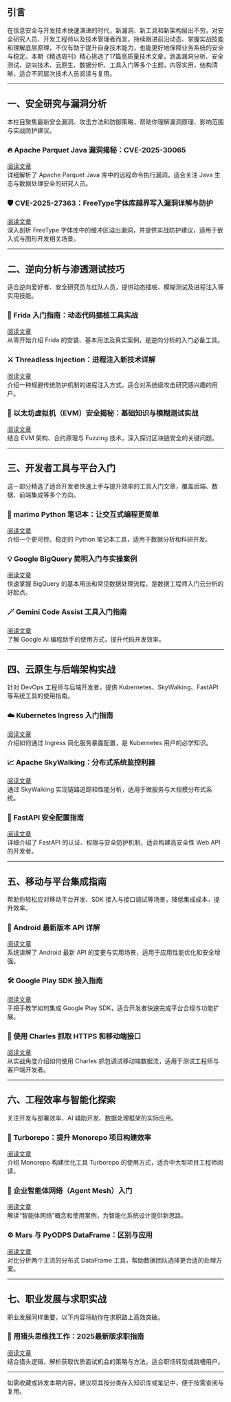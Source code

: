## 引言

在信息安全与开发技术快速演进的时代，新漏洞、新工具和新架构层出不穷。对安全研究人员、开发工程师以及技术管理者而言，持续跟进前沿动态、掌握实战技能和理解底层原理，不仅有助于提升自身技术能力，也能更好地保障业务系统的安全与稳定。本期《精选周刊》精心挑选了17篇高质量技术文章，涵盖漏洞分析、安全测试、逆向技术、云原生、数据分析、工具入门等多个主题，内容实用，结构清晰，适合不同层次技术人员阅读与复用。

* * *

## 一、安全研究与漏洞分析

本栏目聚焦最新安全漏洞、攻击方法和防御策略，帮助你理解漏洞原理、影响范围与实战防护建议。

### 🔥 Apache Parquet Java 漏洞揭秘：CVE-2025-30065

[阅读文章](https://juejin.cn/post/7503391054536818697)  
详细解析了 Apache Parquet Java 库中的远程命令执行漏洞，适合关注 Java 生态与数据处理安全的研究人员。

### 🛡 CVE-2025-27363：FreeType字体库越界写入漏洞详解与防护

[阅读文章](https://juejin.cn/post/7503390744385077259)  
深入剖析 FreeType 字体库中的缓冲区溢出漏洞，并提供实战防护建议，适用于嵌入式与图形开发相关场景。

* * *

## 二、逆向分析与渗透测试技巧

适合逆向爱好者、安全研究员与红队人员，提供动态插桩、模糊测试及进程注入等实用技能。

### 🧪 Frida 入门指南：动态代码插桩工具实战

[阅读文章](https://juejin.cn/post/7503373674461085734)  
从零开始介绍 Frida 的安装、基本用法及真实案例，是逆向分析的入门必备工具。

### ⚔️ Threadless Injection：进程注入新技术详解

[阅读文章](https://juejin.cn/post/7503370526376575013)  
介绍一种规避传统防护机制的进程注入方式，适合对系统级攻击研究感兴趣的用户。

### 🧬 以太坊虚拟机（EVM）安全揭秘：基础知识与模糊测试实战

[阅读文章](https://juejin.cn/post/7503367255410884645)  
结合 EVM 架构、合约原理与 Fuzzing 技术，深入探讨区块链安全的关键问题。

* * *

## 三、开发者工具与平台入门

这一部分精选了适合开发者快速上手与提升效率的工具入门文章，覆盖后端、数据、前端集成等多个方向。

### 🐍 marimo Python 笔记本：让交互式编程更简单

[阅读文章](https://juejin.cn/post/7496876252631334947)  
介绍一个更可控、稳定的 Python 笔记本工具，适用于数据分析和科研开发。

### 💡 Google BigQuery 简明入门与实操案例

[阅读文章](https://juejin.cn/post/7502789624139726884)  
快速掌握 BigQuery 的基本用法和常见数据处理流程，是数据工程师入门云分析的好起点。

### 🪄 Gemini Code Assist 工具入门指南

[阅读文章](https://juejin.cn/post/7491156265545859126)  
了解 Google AI 编程助手的使用方式，提升代码开发效率。

* * *

## 四、云原生与后端架构实战

针对 DevOps 工程师与后端开发者，提供 Kubernetes、SkyWalking、FastAPI 等系统工具的使用指南。

### ☁️ Kubernetes Ingress 入门指南

[阅读文章](https://juejin.cn/post/7490520431956066340)  
介绍如何通过 Ingress 简化服务暴露配置，是 Kubernetes 用户的必学知识。

### 📈 Apache SkyWalking：分布式系统监控利器

[阅读文章](https://juejin.cn/post/7490520431956033572)  
通过 SkyWalking 实现链路追踪和性能分析，适用于微服务与大规模分布式系统。

### 🔐 FastAPI 安全配置指南

[阅读文章](https://juejin.cn/post/7490337281867563020)  
详细介绍了 FastAPI 的认证、权限与安全防护机制，适合构建高安全性 Web API 的开发者。

* * *

## 五、移动与平台集成指南

帮助你轻松应对移动平台开发、SDK 接入与接口调试等场景，降低集成成本，提升效率。

### 📱 Android 最新版本 API 详解

[阅读文章](https://juejin.cn/post/7502880222405967891)  
系统讲解了 Android 最新 API 的变更与实用场景，适用于应用性能优化和安全增强。

### 🛠 Google Play SDK 接入指南

[阅读文章](https://juejin.cn/post/7491156265545908278)  
手把手教学如何集成 Google Play SDK，适合开发者快速完成平台合规与功能扩展。

### 🧲 使用 Charles 抓取 HTTPS 和移动端接口

[阅读文章](https://juejin.cn/post/7490850417975230476)  
从实战角度介绍如何使用 Charles 抓包调试移动端数据流，适用于测试工程师与客户端开发者。

* * *

## 六、工程效率与智能化探索

关注开发与部署效率、AI 辅助开发、数据处理框架的实际应用。

### 🚀 Turborepo：提升 Monorepo 项目构建效率

[阅读文章](https://juejin.cn/post/7490807753432072228)  
介绍 Monorepo 构建优化工具 Turborepo 的使用方式，适合中大型项目工程师阅读。

### 🧠 企业智能体网络（Agent Mesh）入门

[阅读文章](https://juejin.cn/post/7496835307717296140)  
解读“智能体网络”概念和使用案例，为智能化系统设计提供新思路。

### ⚙️ Mars 与 PyODPS DataFrame：区别与应用

[阅读文章](https://juejin.cn/post/7490524670081892415)  
对比分析两个主流的分布式 DataFrame 工具，帮助数据团队选择更合适的处理方案。

* * *

## 七、职业发展与求职实战

职业发展同样重要，以下内容将助你在求职路上高效突破。

### 💼 用猎头思维找工作：2025最新版求职指南

[阅读文章](https://juejin.cn/post/7502647033402802212)  
结合猎头逻辑，解析获取优质面试机会的策略与方法，适合职场转型或跳槽用户。

* * *

如需收藏或转发本期内容，建议将其按分类存入知识库或笔记中，便于按需查阅与复用。